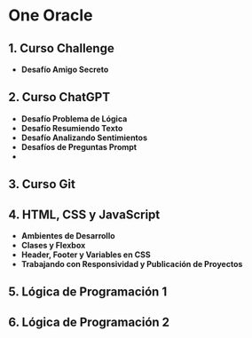 # One Oracle 

## 1. Curso Challenge 
   - **Desafío Amigo Secreto**

## 2. Curso ChatGPT
   - **Desafío Problema de Lógica**
   - **Desafío Resumiendo Texto**
   - **Desafío Analizando Sentimientos** 
   - **Desafíos de Preguntas Prompt**
   - 
## 3. Curso Git

## 4. HTML, CSS y JavaScript
   - **Ambientes de Desarrollo**
   - **Clases y Flexbox**
   - **Header, Footer y Variables en CSS**
   - **Trabajando con Responsividad y Publicación de Proyectos**

## 5. Lógica de Programación 1

## 6. Lógica de Programación 2

 
